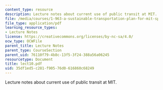 ```yaml
---
content_type: resource
description: Lecture notes about current use of public transit at MIT.
file: /media/courses/1-963-a-sustainable-transportation-plan-for-mit-spring-2007/35df1ed5c281f90576d0616860c68249_lect10.pdf
file_type: application/pdf
learning_resource_types:
- Lecture Notes
license: https://creativecommons.org/licenses/by-nc-sa/4.0/
ocw_type: OCWFile
parent_title: Lecture Notes
parent_type: CourseSection
parent_uid: 76110f79-4b8c-13f5-3f24-388a56a06245
resourcetype: Document
title: lect10.pdf
uid: 35df1ed5-c281-f905-76d0-616860c68249
---
```

Lecture notes about current use of public transit at MIT.